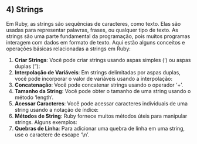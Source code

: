 ## 4) Strings

Em Ruby, as strings são sequências de caracteres, como texto. Elas são usadas para representar palavras, frases, ou qualquer tipo de texto. As strings são uma parte fundamental da programação, pois muitos programas interagem com dados em formato de texto. Aqui estão alguns conceitos e operações básicas relacionadas a strings em Ruby:

1. **Criar Strings**:
Você pode criar strings usando aspas simples (’) ou aspas duplas (”):
2. **Interpolação de Variáveis**:
Em strings delimitadas por aspas duplas, você pode incorporar o valor de variáveis usando a interpolação:
3. **Concatenação**:
Você pode concatenar strings usando o operador ‘+’.
4. **Tamanho da String**:
Você pode obter o tamanho de uma string usando o método ‘length’.
5. **Acessar Caracteres**:
Você pode acessar caracteres individuais de uma string usando a notação de índice:
6. **Métodos de String**:
Ruby fornece muitos métodos úteis para manipular strings. Alguns exemplos:
7. **Quebras de Linha**:
Para adicionar uma quebra de linha em uma string, use o caractere de escape ‘\\n’.
